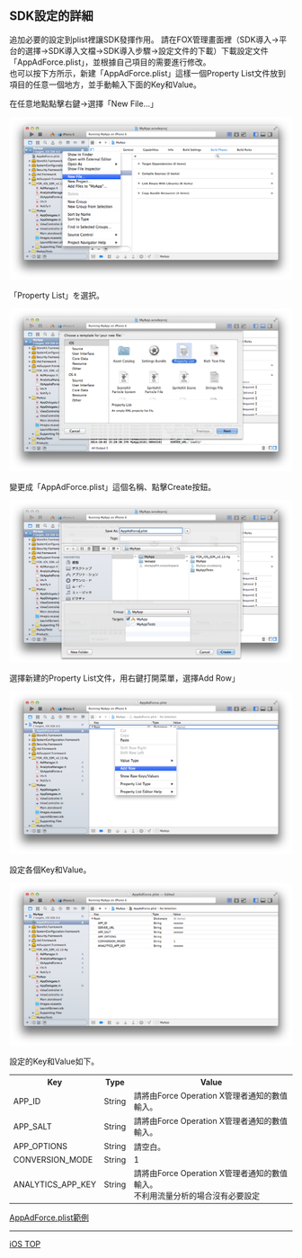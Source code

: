 ## SDK設定的詳細

追加必要的設定到plist裡讓SDK發揮作用。
請在FOX管理畫面裡（SDK導入→平台的選擇→SDK導入文檔→SDK導入步驟→設定文件的下載）下載設定文件「AppAdForce.plist」，並根據自己項目的需要進行修改。<br />
也可以按下方所示，新建「AppAdForce.plist」這樣一個Property List文件放到項目的任意一個地方，並手動輸入下面的Key和Value。

在任意地點點擊右鍵→選擇「New File...」

![SDK設定01](./img01.png)

「Property List」を選択。

![SDK設定02](./img02.png)

變更成「AppAdForce.plist」這個名稱、點擊Create按鈕。

![SDK設定03](./img03.png)

選擇新建的Property List文件，用右鍵打開菜單，選擇Add Row」

![SDK設定04](./img04.png)

設定各個Key和Value。

![SDK設定05](./img05.png)

設定的Key和Value如下。

<table>
<tr>
  <th>Key</th>
  <th>Type</th>
  <th>Value</th>
</tr>
<tr>
  <td>APP_ID</td>
  <td>String</td>
  <td>請將由Force Operation X管理者通知的數值輸入。</td>
</tr>
<tr>
  <td>APP_SALT</td>
  <td>String</td>
  <td>請將由Force Operation X管理者通知的數值輸入。</td>
</tr>
<tr>
  <td>APP_OPTIONS</td>
  <td>String</td>
  <td>請空白。</td>
</tr>
<tr>
  <td>CONVERSION_MODE</td>
  <td>String</td>
  <td>1</td>
</tr>
<tr>
  <td>ANALYTICS_APP_KEY</td>
  <td>String</td>
  <td>請將由Force Operation X管理者通知的數值輸入。<br />不利用流量分析的場合沒有必要設定</td>
</tr>
</table>

[AppAdForce.plist範例](/lang/zh-tw/doc/integration/ios/config_plist/AppAdForce.plist)

---
[iOS TOP](../README.md)
